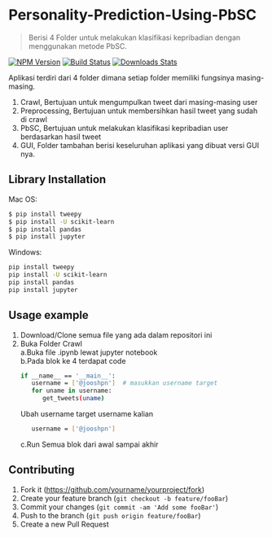 # Personality-Prediction-Using-PbSC

> Berisi 4 Folder untuk melakukan klasifikasi kepribadian dengan menggunakan metode PbSC.

[![NPM Version][npm-image]][npm-url]
[![Build Status][travis-image]][travis-url]
[![Downloads Stats][npm-downloads]][npm-url]

Aplikasi terdiri dari 4 folder dimana setiap folder memiliki fungsinya masing-masing.
1. Crawl, Bertujuan untuk mengumpulkan tweet dari masing-masing user
2. Preprocessing, Bertujuan untuk membersihkan hasil tweet yang sudah di crawl
3. PbSC, Bertujuan untuk melakukan klasifikasi kepribadian user berdasarkan hasil tweet
4. GUI, Folder tambahan berisi keseluruhan aplikasi yang dibuat versi GUI nya.

## Library Installation

Mac OS:

```sh
$ pip install tweepy
$ pip install -U scikit-learn
$ pip install pandas
$ pip install jupyter
```

Windows:

```sh
pip install tweepy
pip install -U scikit-learn
pip install pandas
pip install jupyter
```

## Usage example

1. Download/Clone semua file yang ada dalam repositori ini
2. Buka Folder Crawl  
   a.Buka file .ipynb lewat jupyter notebook    
   b.Pada blok ke 4 terdapat code  
   ```sh
   if __name__ == '__main__':
      username = ['@jooshpn']  # masukkan username target
      for uname in username:
         get_tweets(uname)
   ```
   Ubah username target username kalian    
   ```sh 
      username = ['@jooshpn'] 
   ``` 
   c.Run Semua blok dari awal sampai akhir  

## Contributing

1. Fork it (<https://github.com/yourname/yourproject/fork>)
2. Create your feature branch (`git checkout -b feature/fooBar`)
3. Commit your changes (`git commit -am 'Add some fooBar'`)
4. Push to the branch (`git push origin feature/fooBar`)
5. Create a new Pull Request

<!-- Markdown link & img dfn's -->
[npm-image]: https://img.shields.io/npm/v/datadog-metrics.svg?style=flat-square
[npm-url]: https://npmjs.org/package/datadog-metrics
[npm-downloads]: https://img.shields.io/npm/dm/datadog-metrics.svg?style=flat-square
[travis-image]: https://img.shields.io/travis/dbader/node-datadog-metrics/master.svg?style=flat-square
[travis-url]: https://travis-ci.org/dbader/node-datadog-metrics
[wiki]: https://github.com/yourname/yourproject/wiki
